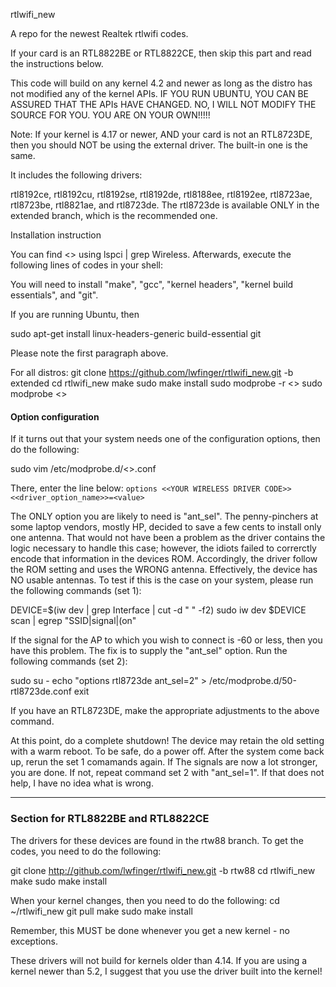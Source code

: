 rtlwifi_new

A repo for the newest Realtek rtlwifi codes.

If your card is an RTL8822BE or RTL8822CE, then skip this part and read the instructions below.

This code will build on any kernel 4.2 and newer as long as the distro has not modified any of the kernel APIs. IF YOU RUN UBUNTU, YOU CAN BE ASSURED THAT THE APIs HAVE CHANGED. NO, I WILL NOT MODIFY THE SOURCE FOR YOU. YOU ARE ON YOUR OWN!!!!!

Note: If your kernel is 4.17 or newer, AND your card is not an RTL8723DE, then you should NOT be using the external driver. The built-in one is the same.

It includes the following drivers:

rtl8192ce, rtl8192cu, rtl8192se, rtl8192de, rtl8188ee, rtl8192ee, rtl8723ae, rtl8723be, rtl8821ae, and rtl8723de. The rtl8723de is available ONLY in the extended branch, which is the recommended one.

Installation instruction

You can find <> using lspci | grep Wireless. Afterwards, execute the following lines of codes in your shell:

You will need to install "make", "gcc", "kernel headers", "kernel build essentials", and "git".

If you are running Ubuntu, then

 sudo apt-get install linux-headers-generic build-essential git

Please note the first paragraph above.

For all distros:
git clone https://github.com/lwfinger/rtlwifi_new.git -b extended
cd rtlwifi_new
make
sudo make install
sudo modprobe -r <<YOUR WIRELESS DRIVER CODE>>
sudo modprobe <<YOUR WIRELESS DRIVER CODE>>

#### Option configuration
If it turns out that your system needs one of the configuration options, then do the following:

sudo vim /etc/modprobe.d/<<YOUR WIRELESS DRIVER CODE>>.conf

There, enter the line below:
`options <<YOUR WIRELESS DRIVER CODE>> <<driver_option_name>>=<value>`

The ONLY option you are likely to need is "ant_sel". The penny-pinchers at some laptop vendors,
mostly HP, decided to save a few cents to install only one antenna. That would not have been a
problem as the driver contains the logic necessary to handle this case; however, the idiots
failed to correrctly encode that information in the devices ROM. Accordingly, the driver follow
the ROM setting and uses the WRONG antenna. Effectively, the device has NO usable antennas. To test
if this is the case on your system, please run the following commands (set 1):

DEVICE=$(iw dev | grep Interface | cut -d " " -f2)
sudo iw dev $DEVICE scan | egrep "SSID|signal|\(on"

If the signal for the AP to which you wish to connect is -60 or less, then you have this problem.
The fix is to supply the "ant_sel" option. Run the following commands (set 2):

sudo su -
echo "options rtl8723de ant_sel=2" > /etc/modprobe.d/50-rtl8723de.conf
exit

If you have an RTL8723DE, make the appropriate adjustments to the above command.

At this point, do a complete shutdown! The device may retain the old setting with a warm reboot.
To be safe, do a power off. After the system come back up, rerun the set 1 comamands again. If
The signals are now a lot stronger, you are done. If not, repeat command set 2 with "ant_sel=1".
If that does not help, I have no idea what is wrong.

***********************************************************************************************

### Section for RTL8822BE and RTL8822CE

The drivers for these devices are found in the rtw88 branch. To get the codes, you need to do the following:

git clone http://github.com/lwfinger/rtlwifi_new.git -b rtw88
cd rtlwifi_new
make
sudo make install

When your kernel changes, then you need to do the following:
cd ~/rtlwifi_new
git pull
make
sudo make install

Remember, this MUST be done whenever you get a new kernel - no exceptions.

These drivers will not build for kernels older than 4.14. If you are using a kernel newer than 5.2,
I suggest that you use the driver built into the kernel!
